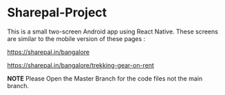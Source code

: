 # Sharepal-Project
This is a small two-screen Android app using React Native. These screens are similar to the mobile version of these pages :

https://sharepal.in/bangalore

https://sharepal.in/bangalore/trekking-gear-on-rent 


**NOTE**
Please Open the Master Branch for the code files not the main branch.
